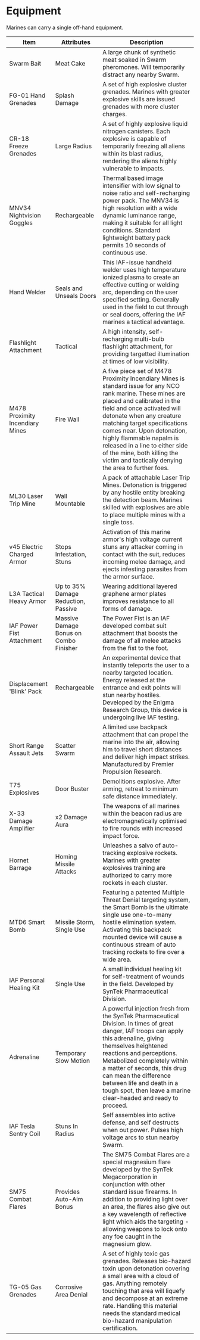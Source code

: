 # Equipment

Marines can carry a single off-hand equipment.

 | Item | Attributes | Description |
 | --- | --- | --- |
 | Swarm Bait | Meat Cake | A large chunk of synthetic meat soaked in Swarm pheromones. Will temporarily distract any nearby Swarm. | 
 | FG-01 Hand Grenades | Splash Damage | A set of high explosive cluster grenades. Marines with greater explosive skills are issued grenades with more cluster charges. | 
 | CR-18 Freeze Grenades | Large Radius | A set of highly explosive liquid nitrogen canisters. Each explosive is capable of temporarily freezing all aliens within its blast radius, rendering the aliens highly vulnerable to impacts. | 
 | MNV34 Nightvision Goggles | Rechargeable | Thermal based image intensifier with low signal to noise ratio and self-recharging power pack. The MNV34 is high resolution with a wide dynamic luminance range, making it suitable for all light conditions. Standard lightweight battery pack permits 10 seconds of continuous use. | 
 | Hand Welder | Seals and Unseals Doors | This IAF-issue handheld welder uses high temperature ionized plasma to create an effective cutting or welding arc, depending on the user specified setting. Generally used in the field to cut through or seal doors, offering the IAF marines a tactical advantage. | 
 | Flashlight Attachment | Tactical | A high intensity, self-recharging multi-bulb flashlight attachment, for providing targetted illumination at times of low visibility. | 
 | M478 Proximity Incendiary Mines | Fire Wall | A five piece set of M478 Proximity Incendiary Mines is standard issue for any NCO rank marine. These mines are placed and calibrated in the field and once activated will detonate when any creature matching target specifications comes near. Upon detonation, highly flammable napalm is released in a line to either side of the mine, both killing the victim and tactically denying the area to further foes. | 
 | ML30 Laser Trip Mine | Wall Mountable | A pack of attachable Laser Trip Mines. Detonation is triggered by any hostile entity breaking the detection beam. Marines skilled with explosives are able to place multiple mines with a single toss. | 
 | v45 Electric Charged Armor | Stops Infestation, Stuns | Activation of this marine armor's high voltage current stuns any attacker coming in contact with the suit, reduces incoming melee damage, and ejects infesting parasites from the armor surface. | 
 | L3A Tactical Heavy Armor | Up to 35% Damage Reduction, Passive | Wearing additional layered graphene armor plates improves resistance to all forms of damage. |
 | IAF Power Fist Attachment | Massive Damage Bonus on Combo Finisher | The Power Fist is an IAF developed combat suit attachment that boosts the damage of all melee attacks from the fist to the foot. | 
 | Displacement 'Blink' Pack | Rechargeable | An experimental device that instantly teleports the user to a nearby targeted location. Energy released at the entrance and exit points will stun nearby hostiles. Developed by the Enigma Research Group, this device is undergoing live IAF testing. | 
 | Short Range Assault Jets | Scatter Swarm | A limited use backpack attachment that can propel the marine into the air, allowing him to travel short distances and deliver high impact strikes. Manufactured by Premier Propulsion Research. | 
 | T75 Explosives | Door Buster | Demolitions explosive. After arming, retreat to minimum safe distance immediately. | 
 | X-33 Damage Amplifier | x2 Damage Aura | The weapons of all marines within the beacon radius are electromagnetically optimised to fire rounds with increased impact force. | 
 | Hornet Barrage | Homing Missile Attacks | Unleashes a salvo of auto-tracking explosive rockets. Marines with greater explosives training are authorized to carry more rockets in each cluster. | 
 | MTD6 Smart Bomb | Missile Storm, Single Use | Featuring a patented Multiple Threat Denial targeting system, the Smart Bomb is the ultimate single use one-to-many hostile elimination system. Activating this backpack mounted device will cause a continuous stream of auto tracking rockets to fire over a wide area. | 
 | IAF Personal Healing Kit | Single Use | A small individual healing kit for self-treatment of wounds in the field. Developed by SynTek Pharmaceutical Division. | 
 | Adrenaline | Temporary Slow Motion | A powerful injection fresh from the SynTek Pharmaceutical Division. In times of great danger, IAF troops can apply this adrenaline, giving themselves heightened reactions and perceptions. Metabolized completely within a matter of seconds, this drug can mean the difference between life and death in a tough spot, then leave a marine clear-headed and ready to proceed. | 
 | IAF Tesla Sentry Coil | Stuns In Radius | Self assembles into active defense, and self destructs when out power. Pulses high voltage arcs to stun nearby Swarm. | 
 | SM75 Combat Flares | Provides Auto-Aim Bonus | The SM75 Combat Flares are a special magnesium flare developed by the SynTek Megacorporation in conjunction with other standard issue firearms. In addition to providing light over an area, the flares also give out a key wavelength of reflective light which aids the targeting - allowing weapons to lock onto any foe caught in the magnesium glow. | 
 | TG-05 Gas Grenades | Corrosive Area Denial | A set of highly toxic gas grenades. Releases bio-hazard toxin upon detonation covering a small area with a cloud of gas. Anything remotely touching that area will liquefy and decompose at an extreme rate. Handling this material needs the standard medical bio-hazard manipulation certification. | 
 
